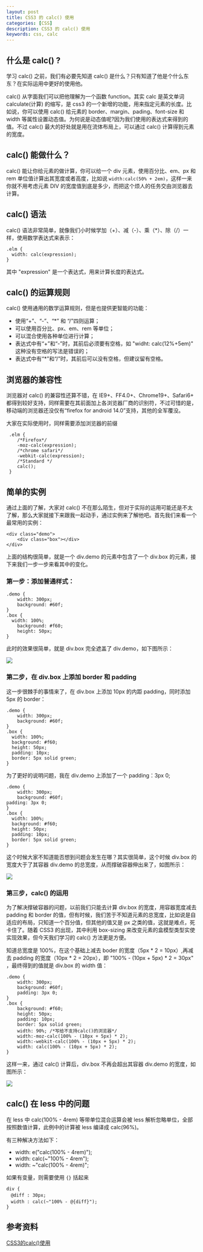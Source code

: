 ```yaml
---
layout: post
title: CSS3 的 calc() 使用
categories: [CSS]
description: CSS3 的 calc() 使用
keywords: css, calc
---
```


## 什么是 calc() ?

学习 calc() 之前，我们有必要先知道 calc() 是什么？只有知道了他是个什么东东？在实际运用中更好的使用他。

calc() 从字面我们可以把他理解为一个函数 function。其实 calc 是英文单词 calculate(计算) 的缩写，是 css3 的一个新增的功能，用来指定元素的长度。比如说，你可以使用 calc() 给元素的 border、margin、pading、font-size 和 width 等属性设置动态值。为何说是动态值呢?因为我们使用的表达式来得到的值。不过 calc() 最大的好处就是用在流体布局上，可以通过 calc() 计算得到元素的宽度。

## calc() 能做什么？

calc() 能让你给元素的做计算，你可以给一个 div 元素，使用百分比、em、px 和 rem 单位值计算出其宽度或者高度，比如说 `width:calc(50% + 2em)`，这样一来你就不用考虑元素 DIV 的宽度值到底是多少，而把这个烦人的任务交由浏览器去计算。

## calc() 语法

calc() 语法非常简单，就像我们小时候学加（+）、减（-）、乘（*）、除（/）一样，使用数学表达式来表示：
```
.elm {
  width: calc(expression);
}
```
其中 "expression" 是一个表达式，用来计算长度的表达式。

## calc() 的运算规则

calc() 使用通用的数学运算规则，但是也提供更智能的功能：

- 使用“+”、“-”、“*” 和 “/”四则运算；
- 可以使用百分比、px、em、rem 等单位；
- 可以混合使用各种单位进行计算；
- 表达式中有“+”和“-”时，其前后必须要有空格，如 "widht: calc(12%+5em)" 这种没有空格的写法是错误的；
- 表达式中有“*”和“/”时，其前后可以没有空格，但建议留有空格。

## 浏览器的兼容性

浏览器对 calc() 的兼容性还算不错，在 IE9+、FF4.0+、Chrome19+、Safari6+ 都得到较好支持，同样需要在其前面加上各浏览器厂商的识别符，不过可惜的是，移动端的浏览器还没仅有“firefox for android 14.0”支持，其他的全军覆没。

大家在实际使用时，同样需要添加浏览器的前缀
```
 .elm {
	/*Firefox*/
	-moz-calc(expression);
	/*chrome safari*/
	-webkit-calc(expression);
	/*Standard */
	calc();
 }
```

## 简单的实例

通过上面的了解，大家对 calc() 不在那么陌生，但对于实际的运用可能还是不太了解，那么大家就接下来跟我一起动手，通过实例来了解他吧。首先我们来看一个最常用的实例：
```
<div class="demo">
	<div class="box"></div>
</div>
```	
上面的结构很简单，就是一个 div.demo 的元素中包含了一个 div.box 的元素，接下来我们一步一步来看其中的变化。

### 第一步：添加普通样式：

```
.demo {
	width: 300px;
	background: #60f;
}
.box {
  width: 100%;
	background: #f60;
	height: 50px;
}
```
此时的效果很简单，就是 div.box 完全遮盖了 div.demo，如下图所示：

![](/assets/images/posts/css/css3-calc-step1.jpg)

### 第二步，在 div.box 上添加 border 和 padding

这一步很棘手的事情来了，在 div.box 上添加 10px 的内距 padding，同时添加 5px 的 border：
```
.demo {
	width: 300px;
	background: #60f;
}
.box {
  width: 100%;
  background: #f60;
  height: 50px;
  padding: 10px;
  border: 5px solid green;
}
```
为了更好的说明问题，我在 div.demo 上添加了一个 padding：3px 0;
```
.demo {
	width: 300px;
	background: #60f;
padding: 3px 0;	
}
.box {
  width: 100%;
  background: #f60;
  height: 50px;
  padding: 10px;
  border: 5px solid green;
}
```
这个时候大家不知道能否想到问题会发生在哪？其实很简单，这个时候 div.box 的宽度大于了其容器 div.demo 的总宽度，从而撑破容器伸出来了，如图所示：

![](/assets/images/posts/css/css3-calc-step2.jpg)

### 第三步，calc() 的运用

为了解决撑破容器的问题，以前我们只能去计算 div.box 的宽度，用容器宽度减去 padding 和 border 的值，但有时候，我们苦于不知道元素的总宽度，比如说是自适应的布局，只知道一个百分值，但其他的值又是 px 之类的值，这就是难点，死卡住了。随着 CSS3 的出现，其中利用 box-sizing 来改变元素的盒模型类型实使实现效果，但今天我们学习的 calc() 方法更是方便。

知道总宽度是 100%，在这个基础上减去 boder 的宽度（5px * 2 = 10px）,再减去 padding 的宽度（10px * 2 = 20px），即 "100% - (10px + 5px) * 2 = 30px" ，最终得到的值就是 div.box 的 width 值：
```
.demo {
	width: 300px;
	background: #60f;
	padding: 3px 0;
}
.box {
	background: #f60;
	height: 50px;
	padding: 10px;
	border: 5px solid green;
	width: 90%; /*写给不支持calc()的浏览器*/
	width:-moz-calc(100% - (10px + 5px) * 2);
	width:-webkit-calc(100% - (10px + 5px) * 2);
	width: calc(100% - (10px + 5px) * 2);
}
```
这样一来，通过 calc() 计算后，div.box 不再会超出其容器 div.demo 的宽度，如图所示：

![](/assets/images/posts/css/css3-calc-step3.jpg)

## calc() 在 less 中的问题

在 less 中 calc(100% - 4rem) 等带单位混合运算会被 less 解析忽略单位，全部按照数值计算，此例中的计算被 less 编译成 calc(96%)。

有三种解决方法如下：

- width: e("calc(100% - 4rem)");
- width: calc(~"100% - 4rem");
- width: ~"calc(100% - 4rem)";

如果有变量，则需要使用 `{}` 括起来
```
div {
　@diff : 30px;
　width : calc(~"100% - @{diff}");
}
```
## 参考资料

[CSS3的calc()使用](https://www.w3cplus.com/css3/how-to-use-css3-calc-function.html)